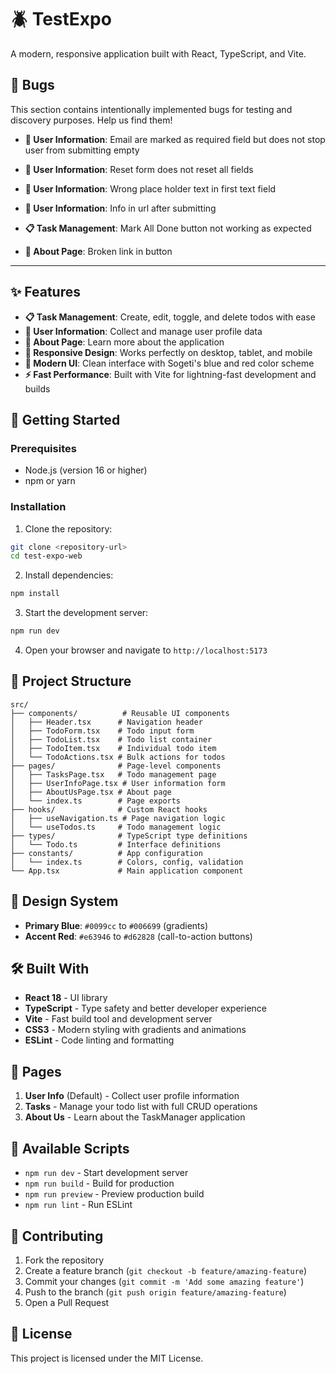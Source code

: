 # 🪲 TestExpo

A modern, responsive application built with React, TypeScript, and Vite.

## 🐛 Bugs

This section contains intentionally implemented bugs for testing and discovery purposes. Help us find them!

- **👤 User Information**: Email are marked as required field but does not stop user from submitting empty
- **👤 User Information**: Reset form does not reset all fields
- **👤 User Information**: Wrong place holder text in first text field
- **👤 User Information**: Info in url after submitting

- **📋 Task Management**: Mark All Done button not working as expected

- **📖 About Page**: Broken link in button

---
## ✨ Features

- **📋 Task Management**: Create, edit, toggle, and delete todos with ease
- **👤 User Information**: Collect and manage user profile data
- **📖 About Page**: Learn more about the application
- **📱 Responsive Design**: Works perfectly on desktop, tablet, and mobile
- **🎨 Modern UI**: Clean interface with Sogeti's blue and red color scheme
- **⚡ Fast Performance**: Built with Vite for lightning-fast development and builds

## 🚀 Getting Started

### Prerequisites

- Node.js (version 16 or higher)
- npm or yarn

### Installation

1. Clone the repository:
```bash
git clone <repository-url>
cd test-expo-web
```

2. Install dependencies:
```bash
npm install
```

3. Start the development server:
```bash
npm run dev
```

4. Open your browser and navigate to `http://localhost:5173`

## 📁 Project Structure

```
src/
├── components/          # Reusable UI components
│   ├── Header.tsx      # Navigation header
│   ├── TodoForm.tsx    # Todo input form
│   ├── TodoList.tsx    # Todo list container
│   ├── TodoItem.tsx    # Individual todo item
│   └── TodoActions.tsx # Bulk actions for todos
├── pages/              # Page-level components
│   ├── TasksPage.tsx   # Todo management page
│   ├── UserInfoPage.tsx # User information form
│   ├── AboutUsPage.tsx # About page
│   └── index.ts        # Page exports
├── hooks/              # Custom React hooks
│   ├── useNavigation.ts # Page navigation logic
│   └── useTodos.ts     # Todo management logic
├── types/              # TypeScript type definitions
│   └── Todo.ts         # Interface definitions
├── constants/          # App configuration
│   └── index.ts        # Colors, config, validation
└── App.tsx             # Main application component
```

## 🎨 Design System

- **Primary Blue**: `#0099cc` to `#006699` (gradients)
- **Accent Red**: `#e63946` to `#d62828` (call-to-action buttons)

## 🛠️ Built With

- **React 18** - UI library
- **TypeScript** - Type safety and better developer experience
- **Vite** - Fast build tool and development server
- **CSS3** - Modern styling with gradients and animations
- **ESLint** - Code linting and formatting

## 📱 Pages

1. **User Info** (Default) - Collect user profile information
2. **Tasks** - Manage your todo list with full CRUD operations
3. **About Us** - Learn about the TaskManager application

## 🔧 Available Scripts

- `npm run dev` - Start development server
- `npm run build` - Build for production
- `npm run preview` - Preview production build
- `npm run lint` - Run ESLint

## 🤝 Contributing

1. Fork the repository
2. Create a feature branch (`git checkout -b feature/amazing-feature`)
3. Commit your changes (`git commit -m 'Add some amazing feature'`)
4. Push to the branch (`git push origin feature/amazing-feature`)
5. Open a Pull Request

## 📄 License

This project is licensed under the MIT License.
